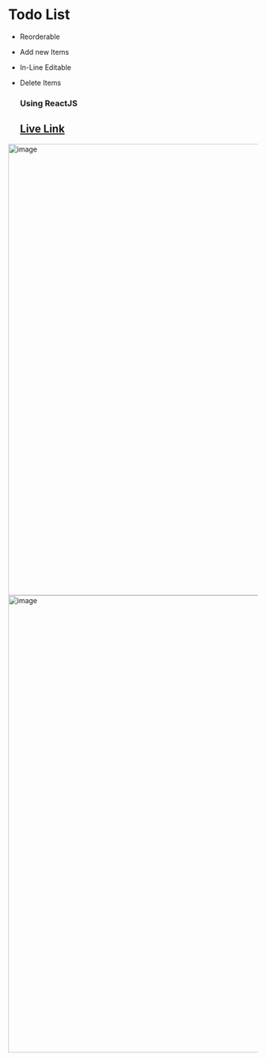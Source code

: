 # Todo List
- Reorderable
- Add new Items
- In-Line Editable
- Delete Items

  ### Using ReactJS

  ## <a href='https://todo-reorder.onrender.com/'>Live Link</a>

<img width="910" alt="image" src="https://github.com/user-attachments/assets/0374de49-26a2-4a5d-967e-2b6c78525f8d" />

<img width="922" alt="image" src="https://github.com/user-attachments/assets/d69b6b83-9276-4d23-b429-c16fc27d278d" />
